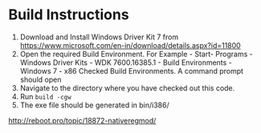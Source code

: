 # Build Instructions

1. Download and Install Windows Driver Kit 7 from https://www.microsoft.com/en-in/download/details.aspx?id=11800
2. Open the required Build Environment. For Example - Start- Programs - Windows Driver Kits - WDK 7600.16385.1 - Build Environments - Windows 7 - x86 Checked Build Environments. A command prompt should open
3. Navigate to the directory where you have checked out this code.
4. Run `build -cgw`
5. The exe file should be generated in bin/i386/


http://reboot.pro/topic/18872-nativeregmod/


